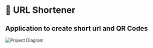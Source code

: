 # 📎 URL Shortener 
## Application to create short url and QR Codes

![Project Diagram](https://user-images.githubusercontent.com/79765050/164560018-cd49bbdf-b526-4aef-b41c-1f855b6d0db0.png)
